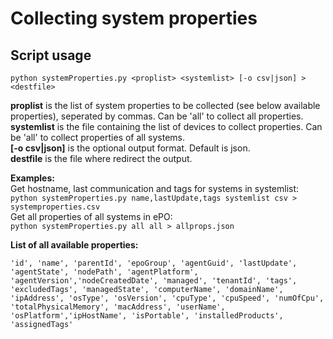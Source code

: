 # Collecting system properties

## Script usage

```python systemProperties.py <proplist> <systemlist> [-o csv|json] > <destfile>```

**proplist** is the list of system properties to be collected (see below available properties), seperated by commas. Can be 'all' to collect all properties.  
**systemlist** is the file containing the list of devices to collect properties. Can be 'all' to collect properties of all systems.  
**[-o csv|json]** is the optional output format. Default is json.  
**destfile** is the file where redirect the output.

**Examples:**  
Get hostname, last communication and tags for systems in systemlist:  
```python systemProperties.py name,lastUpdate,tags systemlist csv > systemproperties.csv```  
Get all properties of all systems in ePO:  
```python systemProperties.py all all > allprops.json```

**List of all available properties:**  
```
'id', 'name', 'parentId', 'epoGroup', 'agentGuid', 'lastUpdate', 'agentState', 'nodePath', 'agentPlatform', 'agentVersion','nodeCreatedDate', 'managed', 'tenantId', 'tags', 'excludedTags', 'managedState', 'computerName', 'domainName', 'ipAddress', 'osType', 'osVersion', 'cpuType', 'cpuSpeed', 'numOfCpu', 'totalPhysicalMemory', 'macAddress', 'userName', 'osPlatform','ipHostName', 'isPortable', 'installedProducts', 'assignedTags'
```